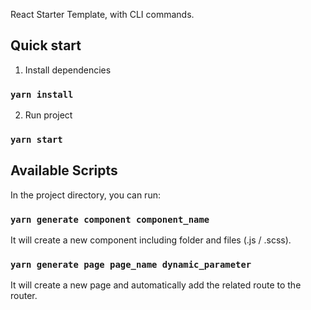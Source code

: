 React Starter Template, with CLI commands.

## Quick start

1. Install dependencies

### `yarn install`

2. Run project

### `yarn start`

## Available Scripts

In the project directory, you can run:

### `yarn generate component component_name`

It will create a new component including folder and files (.js / .scss).<br />

### `yarn generate page page_name dynamic_parameter`

It will create a new page and automatically add the related route to the router.<br />
